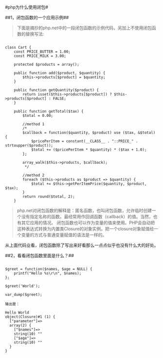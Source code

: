 #php为什么使用闭包#


##1，闭包函数的一个应用示例##

> 下面是摘抄的php.net中的一段闭包函数的示例代码，另加上不使用闭包函数的替换写法:

<pre><code>
class Cart {
    const PRICE_BUTTER = 1.00;
    const PRICE_MILK = 3.00;

    protected $products = array();

    public function add($product, $quantity) {
        $this->products[$product] = $quantity;
    }

    public function getQuantity($product) {
        return isset($this->products[$product]) ? $this->products[$product] : FALSE;
    }

    public function getTotal($tax) {
        $total = 0.00;

        //method 1
        /*
        $callback = function($quantity, $product) use ($tax, &$total) {
            $pricePerItem = constant(__CLASS__ . "::PRICE_" . strtoupper($product));
            $total += ($pricePerItem * $quantity) * ($tax + 1.0);
        };

        array_walk($this->products, $callback);
         */

        //method 2
        foreach ($this->products as $product => $quantity) {
            $total += $this->getPerItemPrice($quantity, $product, $tax);
        }
        return round($total, 2);
    }
</code></pre>


> php.net对闭包函数的解释是：匿名函数，也叫闭包函数，允许临时创建一个没有指定名称的函数。最经常用作回调函数（callback）的值。当然，也有其它应用的情况。 闭包函数也可以作为变量的值来使用。PHP会自动把这种表达式转换为内置类Closure的对象实例。把一个closure对象赋值给一个变量的方式与普通变量赋值的语法是一样的。

从上面代码业看，闭包函数除了写出来好看那么一点点似乎也没有什么大的好处。


##2，看看闭包函数里面是什么？##

<pre><code>
$greet = function($names, $age = NULL) {
    printf("Hello %s\r\n", $names);
};

$greet('World');

var_dump($greet);

输出是：

Hello World
object(Closure)#1 (1) {
  ["parameter"]=>
  array(2) {
    ["$names"]=>
    string(10) "<required>"
    ["$age"]=>
    string(10) "<optional>"
  }
}
</code></pre>





